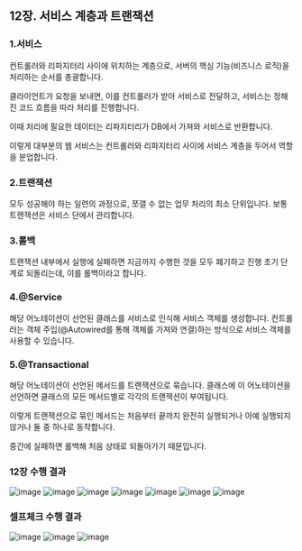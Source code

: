 ## 12장. 서비스 계층과 트랜잭션

### 1.서비스

컨트롤러와 리파지터리 사이에 위치하는 계층으로, 서버의 핵심 기능(비즈니스 로직)을 처리하는 순서를 총괄합니다.

클라이언트가 요청을 보내면, 이를 컨트롤러가 받아 서비스로 전달하고, 서비스는 정해진 코드 흐름을 따라 처리를 진행합니다.

이때 처리에 필요한 데이터는 리파지터리가 DB에서 가져와 서비스로 반환합니다.

이렇게 대부분의 웹 서비스는 컨트롤러와 리파지터리 사이에 서비스 계층을 두어서 역할을 분업합니다.

### 2.트랜잭션

모두 성공해야 하는 일련의 과정으로, 쪼갤 수 없는 업무 처리의 최소 단위입니다. 보통 트랜잭션은 서비스 단에서 관리합니다.

### 3.롤백

트랜잭션 내부에서 실행에 실패하면 지금까지 수행한 것을 모두 폐기하고 진행 초기 단계로 되돌리는데, 이를 롤백이라고 합니다.

### 4.@Service

해당 어노테이션이 선언된 클래스를 서비스로 인식해 서비스 객체를 생성합니다. 컨트롤러는 객체 주입(@Autowired를 통해 객체를 가져와 연결)하는 방식으로 서비스 객체를 사용할 수 있습니다.

### 5.@Transactional

해당 어노테이션이 선언된 메서드를 트랜잭션으로 묶습니다. 클래스에 이 어노테이션을 선언하면 클래스의 모든 메서드별로 각각의 트랜잭션이 부여됩니다.

이렇게 트랜잭션으로 묶인 메서드는 처음부터 끝까지 완전히 실행되거나 아예 실행되지 않거나 둘 중 하나로 동작합니다.

중간에 실패하면 롤백해 처음 상태로 되돌아가기 때문입니다.

### 12장 수행 결과

![image](https://imgur.com/B53ke1C.png)
![image](https://imgur.com/NRa7BQz.png)
![image](https://imgur.com/d2x3Ycq.png)
![image](https://imgur.com/BdiZDYY.png)
![image](https://imgur.com/jOtlB2X.png)
![image](https://imgur.com/USNM1dy.png)
![image](https://imgur.com/NuTs2hp.png)

### 셀프체크 수행 결과

![image](https://imgur.com/G1V909W.png)
![image](https://imgur.com/8nQdEMk.png)
![image](https://imgur.com/CzyPU0G.png)